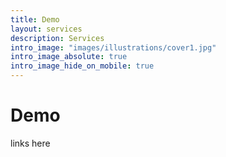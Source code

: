 ```yaml
---
title: Demo
layout: services
description: Services
intro_image: "images/illustrations/cover1.jpg"
intro_image_absolute: true
intro_image_hide_on_mobile: true
---
```


# Demo

links here
